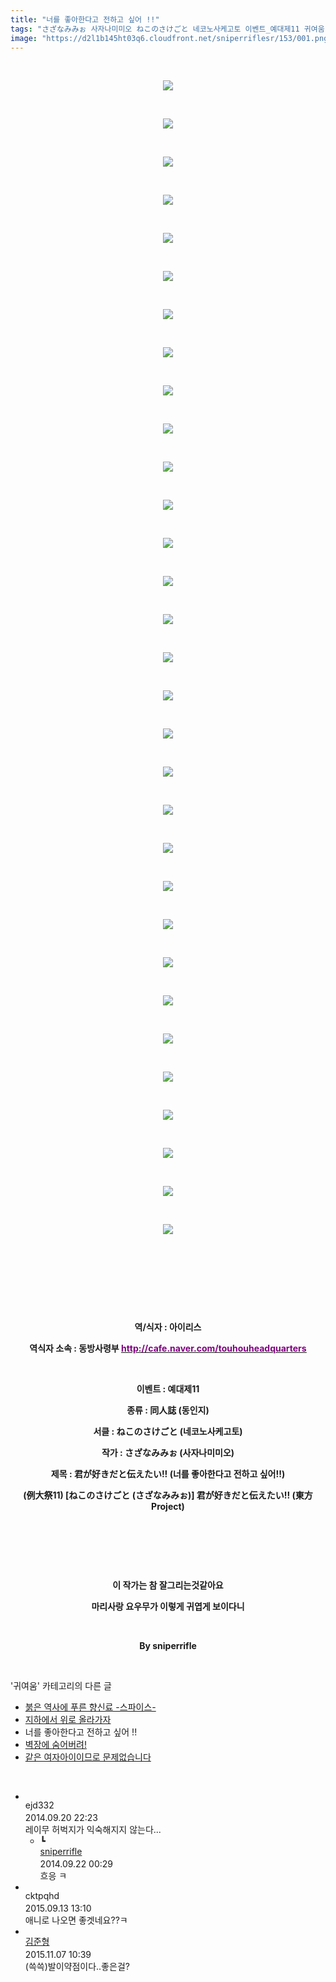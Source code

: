 ```yaml
---
title: "너를 좋아한다고 전하고 싶어 !!"
tags: "さざなみみぉ 사자나미미오 ねこのさけごと 네코노사케고토 이벤트_예대제11 귀여움"
image: "https://d2l1b145ht03q6.cloudfront.net/sniperriflesr/153/001.png"
---
```

<div class="article">
<p style="TEXT-ALIGN: center"> </p>
<p style="TEXT-ALIGN: center"><img src="{{ site.imgserver1 }}/sniperriflesr/153/001.png"/></p>
<p style="TEXT-ALIGN: center"> </p>
<p style="TEXT-ALIGN: center"><img src="{{ site.imgserver1 }}/sniperriflesr/153/002.jpg"/></p>
<p style="TEXT-ALIGN: center"> </p>
<p style="TEXT-ALIGN: center"><img src="{{ site.imgserver1 }}/sniperriflesr/153/003.png"/></p>
<p style="TEXT-ALIGN: center"> </p>
<p style="TEXT-ALIGN: center"><img src="{{ site.imgserver1 }}/sniperriflesr/153/004.png"/></p>
<p style="TEXT-ALIGN: center"> </p>
<p style="TEXT-ALIGN: center"><img src="{{ site.imgserver1 }}/sniperriflesr/153/005.png"/></p>
<p style="TEXT-ALIGN: center"> </p>
<p style="TEXT-ALIGN: center"><img src="{{ site.imgserver1 }}/sniperriflesr/153/006.png"/></p>
<p style="TEXT-ALIGN: center"> </p>
<p style="TEXT-ALIGN: center"><img src="{{ site.imgserver1 }}/sniperriflesr/153/007.png"/></p>
<p style="TEXT-ALIGN: center"> </p>
<p style="TEXT-ALIGN: center"><img src="{{ site.imgserver1 }}/sniperriflesr/153/008.png"/></p>
<p style="TEXT-ALIGN: center"> </p>
<p style="TEXT-ALIGN: center"><img src="{{ site.imgserver1 }}/sniperriflesr/153/009.png"/></p>
<p style="TEXT-ALIGN: center"> </p>
<p style="TEXT-ALIGN: center"><img src="{{ site.imgserver1 }}/sniperriflesr/153/010.png"/></p>
<p style="TEXT-ALIGN: center"> </p>
<p style="TEXT-ALIGN: center"><img src="{{ site.imgserver1 }}/sniperriflesr/153/011.png"/></p>
<p style="TEXT-ALIGN: center"> </p>
<p style="TEXT-ALIGN: center"><img src="{{ site.imgserver1 }}/sniperriflesr/153/012.png"/></p>
<p style="TEXT-ALIGN: center"> </p>
<p style="TEXT-ALIGN: center"><img src="{{ site.imgserver1 }}/sniperriflesr/153/013.png"/></p>
<p style="TEXT-ALIGN: center"> </p>
<p style="TEXT-ALIGN: center"><img src="{{ site.imgserver1 }}/sniperriflesr/153/014.png"/></p>
<p style="TEXT-ALIGN: center"> </p>
<p style="TEXT-ALIGN: center"><img src="{{ site.imgserver1 }}/sniperriflesr/153/015.png"/></p>
<p style="TEXT-ALIGN: center"> </p>
<p style="TEXT-ALIGN: center"><img src="{{ site.imgserver1 }}/sniperriflesr/153/016.png"/></p>
<p style="TEXT-ALIGN: center"> </p>
<p style="TEXT-ALIGN: center"><img src="{{ site.imgserver1 }}/sniperriflesr/153/017.png"/></p>
<p style="TEXT-ALIGN: center"> </p>
<p style="TEXT-ALIGN: center"><img src="{{ site.imgserver1 }}/sniperriflesr/153/018.png"/></p>
<p style="TEXT-ALIGN: center"> </p>
<p style="TEXT-ALIGN: center"><img src="{{ site.imgserver1 }}/sniperriflesr/153/019.png"/></p>
<p style="TEXT-ALIGN: center"> </p>
<p style="TEXT-ALIGN: center"><img src="{{ site.imgserver1 }}/sniperriflesr/153/020.png"/></p>
<p style="TEXT-ALIGN: center"> </p>
<p style="TEXT-ALIGN: center"><img src="{{ site.imgserver1 }}/sniperriflesr/153/021.png"/></p>
<p style="TEXT-ALIGN: center"> </p>
<p style="TEXT-ALIGN: center"><img src="{{ site.imgserver1 }}/sniperriflesr/153/022.png"/></p>
<p style="TEXT-ALIGN: center"> </p>
<p style="TEXT-ALIGN: center"><img src="{{ site.imgserver1 }}/sniperriflesr/153/023.png"/></p>
<p style="TEXT-ALIGN: center"> </p>
<p style="TEXT-ALIGN: center"><img src="{{ site.imgserver1 }}/sniperriflesr/153/024.png"/></p>
<p style="TEXT-ALIGN: center"> </p>
<p style="TEXT-ALIGN: center"><img src="{{ site.imgserver1 }}/sniperriflesr/153/025.png"/></p>
<p style="TEXT-ALIGN: center"> </p>
<p style="TEXT-ALIGN: center"><img src="{{ site.imgserver1 }}/sniperriflesr/153/026.png"/></p>
<p style="TEXT-ALIGN: center"> </p>
<p style="TEXT-ALIGN: center"><img src="{{ site.imgserver1 }}/sniperriflesr/153/027.png"/></p>
<p style="TEXT-ALIGN: center"> </p>
<p style="TEXT-ALIGN: center"><img src="{{ site.imgserver1 }}/sniperriflesr/153/028.png"/></p>
<p style="TEXT-ALIGN: center"> </p>
<p style="TEXT-ALIGN: center"><img src="{{ site.imgserver1 }}/sniperriflesr/153/029.png"/></p>
<p style="TEXT-ALIGN: center"> </p>
<p style="TEXT-ALIGN: center"><img src="{{ site.imgserver1 }}/sniperriflesr/153/030.png"/></p>
<p style="TEXT-ALIGN: center"> </p>
<p style="TEXT-ALIGN: center"><img src="{{ site.imgserver1 }}/sniperriflesr/153/031.png"/></p>
<p style="TEXT-ALIGN: center"> </p>
<p style="TEXT-ALIGN: center"> </p>
<p style="TEXT-ALIGN: center"> </p>
<p align="center" style="TEXT-ALIGN: center"> </p>
<p align="center" style="TEXT-ALIGN: center"><strong>역/식자 : 아이리스</strong></p>
<p align="center" style="TEXT-ALIGN: center"><strong>역식자 소속 : 동방사령부 <a class="con_link" href="http://cafe.naver.com/touhouheadquarters" target="_blank"><strong><u><font color="#800080">http://cafe.naver.com/touhouheadquarters</font></u></strong></a></strong></p>
<p align="center" style="TEXT-ALIGN: center"><strong></strong> </p>
<p align="center" style="TEXT-ALIGN: center"><strong>이벤트 : 예대제11</strong></p>
<p align="center" style="TEXT-ALIGN: center"><strong>종류 : 同人誌 (동인지)</strong></p>
<p align="center" style="TEXT-ALIGN: center"><strong>서클 : ねこのさけごと (네코노사케고토)</strong></p>
<p align="center" style="TEXT-ALIGN: center"><strong>작가 : さざなみみぉ (사자나미미오)</strong></p>
<p align="center" style="TEXT-ALIGN: center"><strong>제목 : 君が好きだと伝えたい!! (너를 좋아한다고 전하고 싶어!!)</strong></p>
<p align="center" style="TEXT-ALIGN: center"><strong>(例大祭11) [ねこのさけごと (さざなみみぉ)] 君が好きだと伝えたい!! (東方Project)</strong></p>
<p align="center" style="TEXT-ALIGN: center"><strong></strong> </p>
<p align="center" style="TEXT-ALIGN: center"><strong></strong> </p>
<p align="center" style="TEXT-ALIGN: center"><strong></strong> </p>
<p style="TEXT-ALIGN: center"><strong>이 작가는 참 잘그리는것같아요</strong></p>
<p style="TEXT-ALIGN: center"><strong>마리사랑 요우무가 이렇게 귀엽게 보이다니</strong></p>
<p style="TEXT-ALIGN: center"><strong></strong> </p>
<p style="TEXT-ALIGN: center"><strong>By sniperrifle</strong></p>
<p style="TEXT-ALIGN: center"><strong></strong></p>
</div><br/>
<div class="another">
<p>'귀여움' 카테고리의 다른 글</p>
<ul>
<li><a href="/sniperriflesr_157">붉은 역사에 푸른 향신료 -스파이스-</a></li>
<li><a href="/sniperriflesr_154">지하에서 위로 올라가자</a></li>
<li>너를 좋아한다고 전하고 싶어 !!</li>
<li><a href="/sniperriflesr_150">벽장에 숨어버려!</a></li>
<li><a href="/sniperriflesr_149">같은 여자아이이므로 문제없습니다</a></li>
</ul>
</div><br/>
<div class="comment" id="commentListBlock_153" style="display:block"><ul><li class="firstCmt"><div class="opinionListMenu">
<div class="icon"><img alt="" class="myicon" src="http://i1.daumcdn.net/pimg/blog/p_img/mycon/basic_2.gif"/></div>
<div class="fl">
<span class="bold">ejd332</span>
<div style="width: 1px; height: 1px; overflow: hidden; visibility: hidden; border:1px solid red">
<span id="uname166" style="display:none;">ejd332</span>
<span id="pwd166" style="display:none;"></span>
<span id="emailblog166" name="ejd332@naver.com" style="display:none;"></span>
<span id="open166" style="display:none">Y</span>
</div>
</div>
<div class="sDateTime">2014.09.20 22:23</div>
</div>
<div class="cont" id="Text166">레이무 허벅지가 익숙해지지 않는다...</div>
<div class="contReArea" id="inWrite166" style="display:none;"></div>
<ul><li class="secondCmt"><div class="opinionListMenuRe" id="parent_166">
<div class="reIcon">┗</div>
<div class="icon"><img alt="" class="myicon" src="http://cfile223.uf.daum.net/M21x21/224D904D53CEAE1D163CF5"/></div>
<div class="fl">
<a class="bold" href="http://blog.daum.net/sniperriflesr" target="_blank">sniperrifle </a>
<div style="width: 1px; height: 1px; overflow: hidden; visibility: hidden; border:1px solid red">
<span id="uname176" style="display:none;">sniperrifle</span>
<span id="pwd176" style="display:none;"></span>
<span id="emailblog176" name="http://blog.daum.net/sniperriflesr" style="display:none;"></span>
<span id="open176" style="display:none">Y</span>
</div>
</div>
<div class="sDateTime">2014.09.22 00:29</div>
</div>
<div class="contRe" id="Text176">흐응 ㅋ</div>
<div class="contReReArea" id="inWrite176" style="display:none;"></div>
<div class="cCont_line"></div>
</li></ul></li><li class="firstCmt"><div class="opinionListMenu">
<div class="icon"><img alt="" class="myicon" src="http://i1.daumcdn.net/pimg/blog/p_img/mycon/basic_2.gif"/></div>
<div class="fl">
<span class="bold">cktpqhd</span>
<div style="width: 1px; height: 1px; overflow: hidden; visibility: hidden; border:1px solid red">
<span id="uname3746" style="display:none;">cktpqhd</span>
<span id="pwd3746" style="display:none;"></span>
<span id="emailblog3746" name="cktpqhd@nate.com" style="display:none;"></span>
<span id="open3746" style="display:none">Y</span>
</div>
</div>
<div class="sDateTime">2015.09.13 13:10</div>
</div>
<div class="cont" id="Text3746">애니로 나오면 좋겟네요??ㅋ</div>
<div class="contReArea" id="inWrite3746" style="display:none;"></div>
<div class="cCont_line"></div>
</li><li class="firstCmt"><div class="opinionListMenu">
<div class="icon"><img alt="" class="myicon" src="http://i1.daumcdn.net/pimg/blog/p_img/mycon/basic_2.gif"/></div>
<div class="fl">
<a class="bold" href="http://blog.daum.net/riv0102" target="_blank">김준형 </a>
<div style="width: 1px; height: 1px; overflow: hidden; visibility: hidden; border:1px solid red">
<span id="uname5057" style="display:none;">김준형</span>
<span id="pwd5057" style="display:none;"></span>
<span id="emailblog5057" name="http://blog.daum.net/riv0102" style="display:none;"></span>
<span id="open5057" style="display:none">Y</span>
</div>
</div>
<div class="sDateTime">2015.11.07 10:39</div>
</div>
<div class="cont" id="Text5057">(쓱쓱)발이약점이다..좋은걸?</div>
<div class="contReArea" id="inWrite5057" style="display:none;"></div>
</li></ul>
</div><br/>
<br/>
<p id="refer"></p>
<br/>

